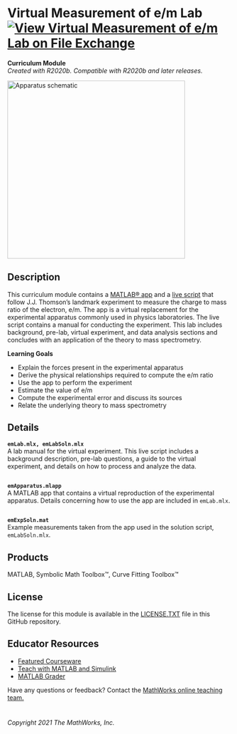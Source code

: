 # Virtual Measurement of e/m Lab [![View Virtual Measurement of e/m Lab on File Exchange](https://www.mathworks.com/matlabcentral/images/matlab-file-exchange.svg)](https://www.mathworks.com/matlabcentral/fileexchange/94540-virtual-measurement-of-e-m-lab)
**Curriculum Module**  
_Created with R2020b. Compatible with R2020b and later releases._  

<img src="https://user-images.githubusercontent.com/81383420/122767780-feec4800-d270-11eb-81b5-41d2c4c8376b.png" width="400" alt="Apparatus schematic">

## Description ##
This curriculum module contains a [MATLAB&reg; app](https://www.mathworks.com/products/matlab/app-designer.html) and a [live script](https://www.mathworks.com/products/matlab/live-editor.html) that follow J.J. Thomson’s landmark experiment to measure the charge to mass ratio of the electron, e/m. The app is a virtual replacement for the experimental apparatus commonly used in physics laboratories. The live script contains a manual for conducting the experiment. This lab includes background, pre-lab, virtual experiment, and data analysis sections and concludes with an application of the theory to mass spectrometry.

**Learning Goals**
- Explain the forces present in the experimental apparatus
- Derive the physical relationships required to compute the e/m ratio
- Use the app to perform the experiment
- Estimate the value of e/m
- Compute the experimental error and discuss its sources
- Relate the underlying theory to mass spectrometry

## Details ##

**`emLab.mlx, emLabSoln.mlx`**  
A lab manual for the virtual experiment. This live script includes a background description, pre-lab questions, a guide to the virtual experiment, and details on how to process and analyze the data.

## ##
**`emApparatus.mlapp`**  
A MATLAB app that contains a virtual reproduction of the experimental apparatus. Details concerning how to use the app are included in `emLab.mlx`.

## ##
**`emExpSoln.mat`**  
Example measurements taken from the app used in the solution script, `emLabSoln.mlx`.

## Products ##
MATLAB, Symbolic Math Toolbox&trade;, Curve Fitting Toolbox&trade;

## License ##
The license for this module is available in the [LICENSE.TXT](license.txt) file in this GitHub repository.

## Educator Resources ##
* [Featured Courseware](https://www.mathworks.com/academia/courseware/course-materials.html)
* [Teach with MATLAB and Simulink](https://www.mathworks.com/academia/educators.html)
* [MATLAB Grader](https://www.mathworks.com/products/matlab-grader.html)

Have any questions or feedback? Contact the <a href="mailto:onlineteaching@mathworks.com">MathWorks online teaching team.</a>

# #

_Copyright 2021 The MathWorks, Inc._
